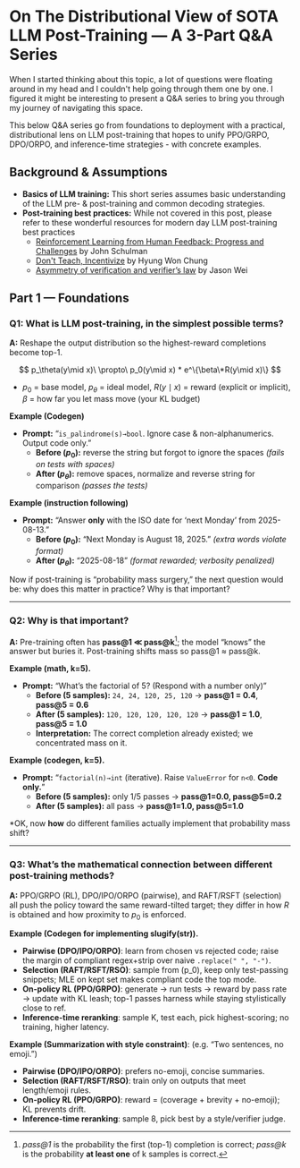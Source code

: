 # On The Distributional View of SOTA LLM Post-Training — A 3-Part Q&A Series

When I started thinking about this topic, a lot of questions were floating around in my head and I couldn't help going through them one by one. I figured it might be interesting to present a Q&A series to bring you through my journey of navigating this space.  

This below Q&A series go from foundations to deployment with a practical, distributional lens on LLM post-training that hopes to unify PPO/GRPO, DPO/ORPO, and inference-time strategies - with concrete examples.

## Background & Assumptions

- **Basics of LLM training:** This short series assumes basic understanding of the LLM pre- & post-training and common decoding strategies. 
- **Post-training best practices:** While not covered in this post, please refer to these wonderful resources for modern day LLM post-training best practices
    - [Reinforcement Learning from Human Feedback: Progress and Challenges](https://www.youtube.com/watch?v=hhiLw5Q_UFg)  by John Schulman
    - [Don't Teach, Incentivize](https://www.youtube.com/watch?v=kYWUEV_e2ss) by Hyung Won Chung
    - [Asymmetry of verification and verifier’s law](https://www.jasonwei.net/blog/asymmetry-of-verification-and-verifiers-law) by Jason Wei


## Part 1 — Foundations

### Q1: What is LLM post-training, in the simplest possible terms?
**A:** Reshape the output distribution so the highest-reward completions become top-1.  

$$
p_\theta(y\mid x)\ \propto\ p_0(y\mid x) * e^\{\beta\*R(y\mid x)\}
$$

- $p_0$ = base model, $p_\theta$ = ideal model, $R(y\mid x)$ = reward (explicit or implicit), $\beta$ = how far you let mass move (your KL budget)

**Example (Codegen)**  
- **Prompt:** “`is_palindrome(s)→bool`. Ignore case & non-alphanumerics. Output code only.”
  - **Before ($p_0$):** reverse the string but forgot to ignore the spaces *(fails on tests with spaces)*  
  - **After ($p_\theta$):** remove spaces, normalize and reverse string for comparison *(passes the tests)*  

**Example (instruction following)**  
- **Prompt:** “Answer **only** with the ISO date for ‘next Monday’ from 2025-08-13.”  
  - **Before ($p_0$):** “Next Monday is August 18, 2025.” *(extra words violate format)*  
  - **After ($p_\theta$):** “2025-08-18” *(format rewarded; verbosity penalized)*

Now if post-training is “probability mass surgery,” the next question would be: why does this matter in practice? Why is that important?

---

### Q2: Why is that important?
**A:** Pre-training often has **pass@1 ≪ pass@k**[^pass@k]; the model “knows” the answer but buries it. Post-training shifts mass so pass@1 ≈ pass@k.

**Example (math, k=5).**  
- **Prompt:** “What’s the factorial of 5? (Respond with a number only)”  
  - **Before (5 samples):** `24, 24, 120, 25, 120` → **pass@1 = 0.4**, **pass@5 = 0.6**  
  - **After (5 samples):** `120, 120, 120, 120, 120` → **pass@1 = 1.0**, **pass@5 = 1.0**  
  - **Interpretation:** The correct completion already existed; we concentrated mass on it.

**Example (codegen, k=5).**  
- **Prompt:** “`factorial(n)→int` (iterative). Raise `ValueError` for `n<0`. **Code only.**”
  - **Before (5 samples):** only 1/5 passes → **pass@1=0.0, pass@5=0.2**
  - **After (5 samples):** all pass → **pass@1=1.0, pass@5=1.0**

*OK, now **how** do different families actually implement that probability mass shift?

[^pass@k]: *pass@1* is the probability the first (top-1) completion is correct; *pass@k* is the probability **at least one** of k samples is correct.


---

### Q3: What’s the mathematical connection between different post-training methods?
**A:** PPO/GRPO (RL), DPO/IPO/ORPO (pairwise), and RAFT/RSFT (selection) all push the policy toward the same reward-tilted target; they differ in how $R$ is obtained and how proximity to $p_0$ is enforced.

**Example (Codegen for implementing slugify(str)).**  
- **Pairwise (DPO/IPO/ORPO)**: learn from chosen vs rejected code; raise the margin of compliant regex+strip over naive `.replace(" ", "-")`.
- **Selection (RAFT/RSFT/RSO)**: sample from \(p_0\), keep only test-passing snippets; MLE on kept set makes compliant code the top mode.
- **On-policy RL (PPO/GRPO)**: generate → run tests → reward by pass rate → update with KL leash; top-1 passes harness while staying stylistically close to ref.
- **Inference-time reranking**: sample K, test each, pick highest-scoring; no training, higher latency.

**Example (Summarization with style constraint)**: (e.g. “Two sentences, no emoji.”)
  - **Pairwise (DPO/IPO/ORPO)**: prefers no-emoji, concise summaries.
  - **Selection (RAFT/RSFT/RSO)**: train only on outputs that meet length/emoji rules.
  - **On-policy RL (PPO/GRPO)**: reward = (coverage + brevity + no-emoji); KL prevents drift.
  - **Inference-time reranking**: sample 8, pick best by a style/verifier judge.
